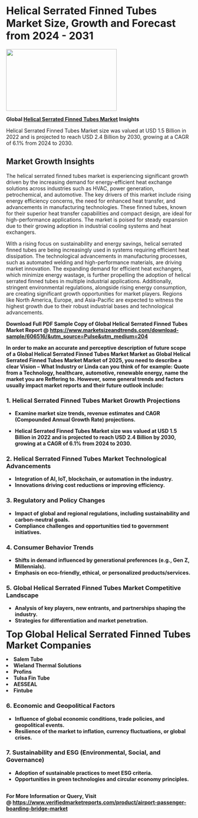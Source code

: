 <H1>Helical Serrated Finned Tubes Market Size, Growth and Forecast from 2024 - 2031</H1><img class="aligncenter size-medium wp-image-584254" src="https://thirdeyenews.in/wp-content/uploads/2024/09/Global-Market-Research-300x168.jpeg" alt="" width="300" height="168" /><p><strong>Global&nbsp;<a href="https://www.marketsizeandtrends.com/download-sample/606516/&amp;utm_source=Pulse&amp;utm_medium=204">Helical Serrated Finned Tubes Market</a> Insights</strong></p><p>Helical Serrated Finned Tubes Market size was valued at USD 1.5 Billion in 2022 and is projected to reach USD 2.4 Billion by 2030, growing at a CAGR of 6.1% from 2024 to 2030.</p><p><h2>Market Growth Insights</h2> <p>The helical serrated finned tubes market is experiencing significant growth driven by the increasing demand for energy-efficient heat exchange solutions across industries such as HVAC, power generation, petrochemical, and automotive. The key drivers of this market include rising energy efficiency concerns, the need for enhanced heat transfer, and advancements in manufacturing technologies. These finned tubes, known for their superior heat transfer capabilities and compact design, are ideal for high-performance applications. The market is poised for steady expansion due to their growing adoption in industrial cooling systems and heat exchangers.</p> <p><strong></strong></p> <p>With a rising focus on sustainability and energy savings, helical serrated finned tubes are being increasingly used in systems requiring efficient heat dissipation. The technological advancements in manufacturing processes, such as automated welding and high-performance materials, are driving market innovation. The expanding demand for efficient heat exchangers, which minimize energy wastage, is further propelling the adoption of helical serrated finned tubes in multiple industrial applications. Additionally, stringent environmental regulations, alongside rising energy consumption, are creating significant growth opportunities for market players. Regions like North America, Europe, and Asia-Pacific are expected to witness the highest growth due to their robust industrial bases and technological advancements. <p><strong></p><p><span class=""><strong>Download Full PDF Sample Copy of Global Helical Serrated Finned Tubes Market Report</strong> @ <a href="https://www.marketsizeandtrends.com/download-sample/606516/&amp;utm_source=Pulse&amp;utm_medium=204" target="_blank">https://www.marketsizeandtrends.com/download-sample/606516/&amp;utm_source=Pulse&amp;utm_medium=204</a></span></p><p>In order to make an accurate and perceptive description of future scope of a Global&nbsp;Helical Serrated Finned Tubes Market Market as Global&nbsp;Helical Serrated Finned Tubes Market Market of 2025, you need to describe a clear Vision &ndash; What Industry or Linda can you think of for example: Quote from a Technology, healthcare, automotive, renewable energy, name the market you are Reffering to. However, some general trends and factors usually impact market reports and their future outlook include:</p><h3>1.&nbsp;<strong>Helical Serrated Finned Tubes Market Growth Projections</strong></h3><ul><li>Examine market size trends, revenue estimates and CAGR (Compounded Annual Growth Rate) projections.</li><li><p>Helical Serrated Finned Tubes Market size was valued at USD 1.5 Billion in 2022 and is projected to reach USD 2.4 Billion by 2030, growing at a CAGR of 6.1% from 2024 to 2030.</p></li></ul><h3>2.&nbsp;<strong>Helical Serrated Finned Tubes Market Technological Advancements</strong></h3><ul><li>Integration of AI, IoT, blockchain, or automation in the industry.</li><li>Innovations driving cost reductions or improving efficiency.</li></ul><h3>3.&nbsp;<strong>Regulatory and Policy Changes</strong></h3><ul><li>Impact of global and regional regulations, including sustainability and carbon-neutral goals.</li><li>Compliance challenges and opportunities tied to government initiatives.</li></ul><h3>4.&nbsp;<strong>Consumer Behavior Trends</strong></h3><ul><li>Shifts in demand influenced by generational preferences (e.g., Gen Z, Millennials).</li><li>Emphasis on eco-friendly, ethical, or personalized products/services.</li></ul><h3>5.&nbsp;<strong>Global Helical Serrated Finned Tubes Market Competitive Landscape</strong></h3><ul><li>Analysis of key players, new entrants, and partnerships shaping the industry.</li><li>Strategies for differentiation and market penetration.</li></ul><p data-pm-slice="1 1 []"><span style="color: inherit; font-family: inherit; font-size: 25px;">Top Global Helical Serrated Finned Tubes Market Companies</span></p><div class="" data-test-id=""><p><li>Salem Tube</li><li> Wieland Thermal Solutions</li><li> Profins</li><li> Tulsa Fin Tube</li><li> AESSEAL</li><li> Fintube</li></p></div><h3>6.&nbsp;<strong>Economic and Geopolitical Factors</strong></h3><ul><li>Influence of global economic conditions, trade policies, and geopolitical events.</li><li>Resilience of the market to inflation, currency fluctuations, or global crises.</li></ul><h3>7.&nbsp;<strong>Sustainability and ESG (Environmental, Social, and Governance)</strong></h3><ul><li>Adoption of sustainable practices to meet ESG criteria.</li><li>Opportunities in green technologies and circular economy principles.</li></ul><h2><strong style="font-size: 14px;">For More Information or Query, Visit @&nbsp;</strong><a style="background-color: #ffffff; font-size: 14px;" href="https://www.marketsizeandtrends.com/report/helical-serrated-finned-tubes-market/" target="_blank">https://www.verifiedmarketreports.com/product/airport-passenger-boarding-bridge-market</a></h2>
